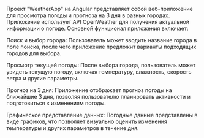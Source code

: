 Проект "WeatherApp" на Angular представляет собой веб-приложение для просмотра погоды и прогноза на 3 дня в разных городах. Приложение использует API OpenWeather для получения актуальной информации о погоде. Основной функционал приложения включает:

Поиск и выбор города: Пользователь может вводить название города в поле поиска, после чего приложение предложит варианты подходящих городов для выбора.

Просмотр текущей погоды: После выбора города, пользователь может увидеть текущую погоду, включая температуру, влажность, скорость ветра и другие параметры.

Прогноз на 3 дня: Приложение отображает прогноз погоды на ближайшие 3 дня, позволяя пользователю планировать активности и подготовиться к изменениям погоды.

Графическое представление данных: Погодные данные представлены в виде графиков, что позволяет визуально оценить изменения температуры и других параметров в течение дня.
